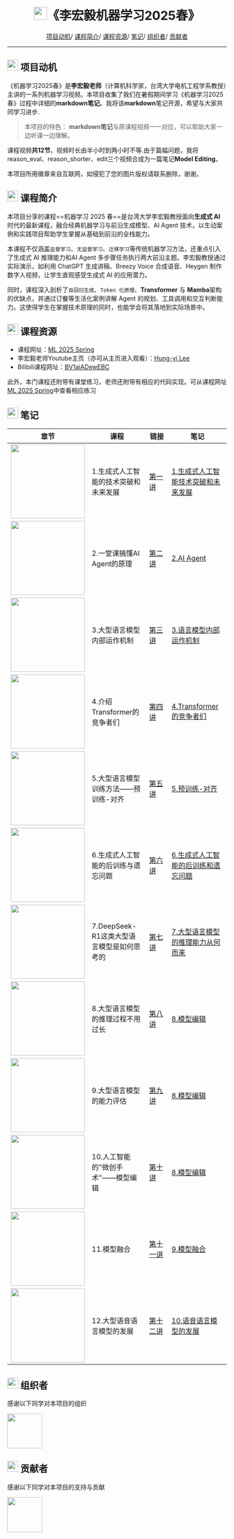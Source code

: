 
<p align="center">
<h1 align="center"> <img src="https://github.com/MLNLP-World/DeepLearning-MuLi-Notes/raw/main/imgs/icon/ai.png" width="30" />《李宏毅机器学习2025春》</h1>
</p>

<div align="center">
<p align="center">
  <a href="#项目动机">项目动机</a>/
  <a href="#课程简介">课程简介</a>/
  <a href="#课程资源">课程资源</a>/
  <a href="#笔记">笔记</a>/
  <a href="#组织者">组织者</a>/
  <a href="#贡献者">贡献者</a>
</p>
</div>

---

## <img src="https://github.com/MLNLP-World/DeepLearning-MuLi-Notes/raw/main/imgs/icon/motivation.png" width="25" /> 项目动机

《机器学习2025春》是**李宏毅老师**（计算机科学家，台湾大学电机工程学系教授）主讲的一系列机器学习视频。本项目收集了我们在暑假期间学习《机器学习2025春》过程中详细的**markdown笔记**。我将该**markdown**笔记开源，希望与大家共同学习进步.

>本项目的特色：
>**markdown笔记**与原课程视频一一对应，可以帮助大家一边听课一边理解。

课程视频**共12节**，视频时长由半小时到两小时不等.由于篇幅问题，我将reason_eval、reason_shorter、edit三个视频合成为一篇笔记**Model Editing**。

本项目所用徽章来自互联网，如侵犯了您的图片版权请联系删除，谢谢。

## <img src="https://github.com/MLNLP-World/DeepLearning-MuLi-Notes/raw/main/imgs/icon/intro.png" width="25" /> 课程简介

本项目分享的课程==机器学习 2025 春==是台湾大学李宏毅教授面向**生成式 AI** 时代的最新课程，融合经典机器学习与前沿生成模型、AI Agent 技术，以生动案例和实践项目帮助学生掌握从基础到前沿的全栈能力。


本课程不仅涵盖`监督学习`、`无监督学习`、`迁移学习`等传统机器学习方法，还重点引入了生成式 AI 推理能力和AI Agent 多步骤任务执行两大前沿主题。李宏毅教授通过实际演示，如利用 ChatGPT 生成讲稿、Breezy Voice 合成语音、Heygen 制作数字人视频，让学生直观感受生成式 AI 的应用潜力。

同时，课程深入剖析了`自回归生成`、`Token 化原理`、**Transformer** 与 **Mamba**架构的优缺点，并通过订餐等生活化案例讲解 Agent 的规划、工具调用和交互判断能力。这使得学生在掌握技术原理的同时，也能学会将其落地到实际场景中。

## <img src="https://github.com/MLNLP-World/DeepLearning-MuLi-Notes/raw/main/imgs/icon/resource.png" width="25" /> 课程资源

- 课程网址：[ML 2025 Spring](https://speech.ee.ntu.edu.tw/~hylee/ml/2025-spring.php)
- 李宏毅老师Youtube主页（亦可从主页进入观看）：[Hung-yi Lee](https://www.youtube.com/@HungyiLeeNTU)
- Bilibili课程网址：[BV1aiADewEBC](https://www.bilibili.com/video/BV1aiADewEBC/?spm_id_from=333.337.search-card.all.click)

此外，本门课程还附带有课堂练习，老师还附带有相应的代码实现。可从课程网址[ML 2025 Spring](https://speech.ee.ntu.edu.tw/~hylee/ml/2025-spring.php)中查看相应练习




## <img src="https://github.com/MLNLP-World/DeepLearning-MuLi-Notes/raw/main/imgs/icon/notes.png" width="25" /> 笔记

<table>
  <thead>
    <tr>
      <th style="width: 24%">章节</th>
      <th style="width: 30%">课程</th>
      <th style="width: 16%">链接</th>
      <th style="width: 30%">笔记</th>
    </tr>
  </thead>
  <tbody>
    <tr>
      <td><img src="https://i-blog.csdnimg.cn/direct/09004ff797f343a392aec78506740a24.png" width="170"></td>
      <td>1.生成式人工智能的技术突破和未来发展</td>
      <td><a href="https://www.youtube.com/watch?v=QLiKmca4kzI&t=4846s">第一讲</a></td>
      <td><a href="https://github.com/RichardSchoolbag/MachineLearning2025Spring--Notes/blob/main/Notes/%E7%AC%94%E8%AE%B0-1.md">1.生成式人工智能技术突破和未来发展</a></td>
    </tr>
    <tr>
      <td><img src="https://i-blog.csdnimg.cn/direct/62d5ae7ed16e412ea92dd70648dd4b5e.png" width="170"></td>
      <td>2.一堂课搞懂AI Agent的原理</td>
      <td><a href="https://www.youtube.com/watch?v=M2Yg1kwPpts&t=5963s">第二讲</a></td>
      <td><a href="https://github.com/RichardSchoolbag/MachineLearning2025Spring--Notes/blob/main/Notes/%E7%AC%94%E8%AE%B0-2.md">2.AI Agent</a></td>
    </tr>
    <tr>
      <td><img src="https://i-blog.csdnimg.cn/direct/0ecb12d6888e4ba48ca9fc728fb5842f.png" width="170"></td>
      <td>3.大型语言模型内部运作机制</td>
      <td><a href="https://www.youtube.com/watch?v=Xnil63UDW2o">第三讲</a></td>
      <td><a href="https://github.com/RichardSchoolbag/MachineLearning2025Spring--Notes/blob/main/Notes/%E7%AC%94%E8%AE%B0-3.md">3.语言模型内部运作机制</a></td>
    </tr>
    <tr>
      <td><img src="https://i-blog.csdnimg.cn/direct/6a2f818f0b4841c59652330302ce6c02.png" width="170"></td>
      <td>4.介绍Transformer的竞争者们</td>
      <td><a href="https://www.youtube.com/watch?v=gjsdVi90yQo&t=513s">第四讲</a></td>
      <td><a href="https://github.com/RichardSchoolbag/MachineLearning2025Spring--Notes/blob/main/Notes/%E7%AC%94%E8%AE%B0-4.md">4.Transformer的竞争者们</a></td>
    </tr>
    <tr>
      <td><img src="https://i-blog.csdnimg.cn/direct/d8dcaa70c1f6439fb3d0b66fbd96c05a.png" width="170"></td>
      <td>5.大型语言模型训练方法——预训练-对齐</td>
      <td><a href="https://www.youtube.com/watch?v=Ozos6M1JtIE&pp=0gcJCcoJAYcqIYzv">第五讲</a></td>
      <td><a href="https://github.com/RichardSchoolbag/MachineLearning2025Spring--Notes/blob/main/Notes/%E7%AC%94%E8%AE%B0-5.md">5.预训练-对齐</a></td>
    </tr>
    <tr>
      <td><img src="https://i-blog.csdnimg.cn/direct/5a7cbc11fbe943929da7b8e325f343b2.png" width="170"></td>
      <td>6.生成式人工智能的后训练与遗忘问题</td>
      <td><a href="https://www.youtube.com/watch?v=Z6b5-77EfGk&t=386s">第六讲</a></td>
      <td><a href="https://github.com/RichardSchoolbag/MachineLearning2025Spring--Notes/blob/main/Notes/%E7%AC%94%E8%AE%B0-6.md">6.生成式人工智能的后训练和遗忘问题</a></td>
    </tr>
    <tr>
      <td><img src="https://i-blog.csdnimg.cn/direct/8691e309f6724dc785b850c650ab737b.png" width="170"></td>
      <td>7.DeepSeek-R1这类大型语言模型是如何思考的</td>
      <td><a href="https://www.youtube.com/watch?v=bJFtcwLSNxI">第七讲</a></td>
      <td><a href="https://github.com/RichardSchoolbag/MachineLearning2025Spring--Notes/blob/main/Notes/%E7%AC%94%E8%AE%B0-7.md">7.大型语言模型的推理能力从何而来</a></td>
    </tr>
    <tr>
      <td><img src="https://i.ytimg.com/vi/ip3XnTpcxoA/hqdefault.jpg?sqp=-oaymwEnCNACELwBSFryq4qpAxkIARUAAIhCGAHYAQHiAQoIGBACGAY4AUAB&rs=AOn4CLAUFPU3uYcQmn2QZpxPQomWMR_fUw" width="170"></td>
      <td>8.大型语言模型的推理过程不用过长</td>
      <td><a href="https://www.youtube.com/watch?v=ip3XnTpcxoA&t=1273s">第八讲</a></td>
      <td><a href="https://github.com/RichardSchoolbag/MachineLearning2025Spring--Notes/blob/main/Notes/%E7%AC%94%E8%AE%B0-8.md">8.模型编辑</a></td>
    </tr>
    <tr>
      <td><img src="https://i.ytimg.com/vi/s266BzGNKKc/hqdefault.jpg?sqp=-oaymwEnCNACELwBSFryq4qpAxkIARUAAIhCGAHYAQHiAQoIGBACGAY4AUAB&rs=AOn4CLAcGq3KTAmxdgVOKNFvPRkOb5AEBQ" width="170"></td>
      <td>9.大型语言模型的能力评估</td>
      <td><a href="https://www.youtube.com/watch?v=s266BzGNKKc">第九讲</a></td>
      <td><a href="https://github.com/RichardSchoolbag/MachineLearning2025Spring--Notes/blob/main/Notes/%E7%AC%94%E8%AE%B0-8.md">8.模型编辑</a></td>
    </tr>
    <tr>
      <td><img src="https://i.ytimg.com/vi/9HPsz7F0mJg/hqdefault.jpg?sqp=-oaymwEnCNACELwBSFryq4qpAxkIARUAAIhCGAHYAQHiAQoIGBACGAY4AUAB&rs=AOn4CLAU7gEuIAbT0zm5AwLZHF7cPBXKAQ" width="170"></td>
      <td>10.人工智能的"微创手术"——模型编辑</td>
      <td><a href="https://www.youtube.com/watch?v=9HPsz7F0mJg">第十讲</a></td>
      <td><a href="https://github.com/RichardSchoolbag/MachineLearning2025Spring--Notes/blob/main/Notes/%E7%AC%94%E8%AE%B0-8.md">8.模型编辑</a></td>
    </tr>
    <tr>
      <td><img src="https://i-blog.csdnimg.cn/direct/3129a78df213466082930495a3e06b65.png" width="170"></td>
      <td>11.模型融合</td>
      <td><a href="https://www.youtube.com/watch?v=jFUwoCkdqAo">第十一讲</a></td>
      <td><a href="https://github.com/RichardSchoolbag/MachineLearning2025Spring--Notes/blob/main/Notes/%E7%AC%94%E8%AE%B0-9.md">9.模型融合</a></td>
    </tr>
    <tr>
      <td><img src="https://i-blog.csdnimg.cn/direct/174e93c55d6447d4a5a6e3fe89149b80.png" width="170"></td>
      <td>12.大型语音语言模型的发展</td>
      <td><a href="https://www.youtube.com/watch?v=gkAyqoQkOSk">第十二讲</a></td>
      <td><a href="https://github.com/RichardSchoolbag/MachineLearning2025Spring--Notes/blob/main/Notes/%E7%AC%94%E8%AE%B0-10.md">10.语音语言模型的发展</a></td>
    </tr>
  </tbody>
</table>




## <img src="https://github.com/MLNLP-World/DeepLearning-MuLi-Notes/raw/main/imgs/icon/organizer.png" width="25" /> 组织者
感谢以下同学对本项目的组织

<a href="https://github.com/RichardSchoolbag">  <img src="https://avatars.githubusercontent.com/u/187307077?s=96&v=4"  width="80" /></a> 

## <img src="https://github.com/MLNLP-World/DeepLearning-MuLi-Notes/raw/main/imgs/icon/heart.png" width="25" /> 贡献者
感谢以下同学对本项目的支持与贡献

<a href="https://github.com/RichardSchoolbag">  <img src="https://avatars.githubusercontent.com/u/187307077?s=96&v=4"  width="80" /></a> 
